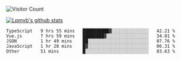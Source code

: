 ![Visitor Count](https://profile-counter.glitch.me/Lpmvb/count.svg)

[![Lpmvb's github stats](https://github-readme-stats.vercel.app/api?username=lpmvb&show_icons=true&title_color=fff&icon_color=79ff97&text_color=9f9f9f&bg_color=151515)](https://github.com/anuraghazra/github-readme-stats)

<!--
Here are some ideas to get you started:

- 🔭 I’m currently working on ...
- 🌱 I’m currently learning ...
- 👯 I’m looking to collaborate on ...
- 🤔 I’m looking for help with ...
- 💬 Ask me about ...
- 📫 How to reach me: ...
- 😄 Pronouns: ...
- ⚡ Fun fact: ...
-->

<!--START_SECTION:waka-->

```text
TypeScript   9 hrs 55 mins   ██████████▓░░░░░░░░░░░░░░   42.21 %
Vue.js       7 hrs 59 mins   ████████▓░░░░░░░░░░░░░░░░   34.01 %
JSON         1 hr 49 mins    ██░░░░░░░░░░░░░░░░░░░░░░░   07.76 %
JavaScript   1 hr 28 mins    █▓░░░░░░░░░░░░░░░░░░░░░░░   06.31 %
Other        51 mins         █░░░░░░░░░░░░░░░░░░░░░░░░   03.63 %
```

<!--END_SECTION:waka-->
